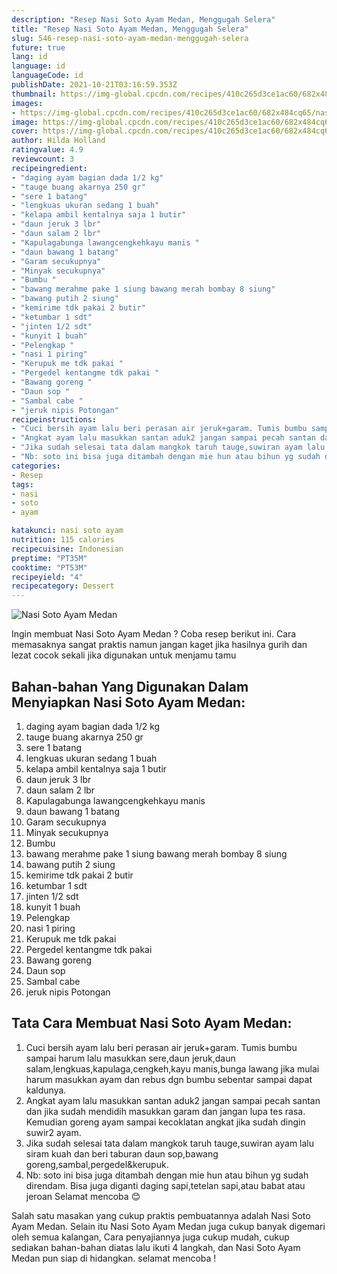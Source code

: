 ```yaml
---
description: "Resep Nasi Soto Ayam Medan, Menggugah Selera"
title: "Resep Nasi Soto Ayam Medan, Menggugah Selera"
slug: 546-resep-nasi-soto-ayam-medan-menggugah-selera
future: true
lang: id
language: id
languageCode: id
publishDate: 2021-10-21T03:16:59.353Z 
thumbnail: https://img-global.cpcdn.com/recipes/410c265d3ce1ac60/682x484cq65/nasi-soto-ayam-medan-foto-resep-utama.png
images:
- https://img-global.cpcdn.com/recipes/410c265d3ce1ac60/682x484cq65/nasi-soto-ayam-medan-foto-resep-utama.png
image: https://img-global.cpcdn.com/recipes/410c265d3ce1ac60/682x484cq65/nasi-soto-ayam-medan-foto-resep-utama.png
cover: https://img-global.cpcdn.com/recipes/410c265d3ce1ac60/682x484cq65/nasi-soto-ayam-medan-foto-resep-utama.png
author: Hilda Holland
ratingvalue: 4.9
reviewcount: 3
recipeingredient:
- "daging ayam bagian dada 1/2 kg"
- "tauge buang akarnya 250 gr"
- "sere 1 batang"
- "lengkuas ukuran sedang 1 buah"
- "kelapa ambil kentalnya saja 1 butir"
- "daun jeruk 3 lbr"
- "daun salam 2 lbr"
- "Kapulagabunga lawangcengkehkayu manis "
- "daun bawang 1 batang"
- "Garam secukupnya"
- "Minyak secukupnya"
- "Bumbu "
- "bawang merahme pake 1 siung bawang merah bombay 8 siung"
- "bawang putih 2 siung"
- "kemirime tdk pakai 2 butir"
- "ketumbar 1 sdt"
- "jinten 1/2 sdt"
- "kunyit 1 buah"
- "Pelengkap "
- "nasi 1 piring"
- "Kerupuk me tdk pakai "
- "Pergedel kentangme tdk pakai "
- "Bawang goreng "
- "Daun sop "
- "Sambal cabe "
- "jeruk nipis Potongan"
recipeinstructions:
- "Cuci bersih ayam lalu beri perasan air jeruk+garam. Tumis bumbu sampai harum lalu masukkan sere,daun jeruk,daun salam,lengkuas,kapulaga,cengkeh,kayu manis,bunga lawang jika mulai harum masukkan ayam dan rebus dgn bumbu sebentar sampai dapat kaldunya."
- "Angkat ayam lalu masukkan santan aduk2 jangan sampai pecah santan dan jika sudah mendidih masukkan garam dan jangan lupa tes rasa. Kemudian goreng ayam sampai kecoklatan angkat jika sudah dingin suwir2 ayam."
- "Jika sudah selesai tata dalam mangkok taruh tauge,suwiran ayam lalu siram kuah dan beri taburan daun sop,bawang goreng,sambal,pergedel&amp;kerupuk."
- "Nb: soto ini bisa juga ditambah dengan mie hun atau bihun yg sudah direndam. Bisa juga diganti daging sapi,tetelan sapi,atau babat atau jeroan Selamat mencoba 😊"
categories:
- Resep
tags:
- nasi
- soto
- ayam

katakunci: nasi soto ayam 
nutrition: 115 calories
recipecuisine: Indonesian
preptime: "PT35M"
cooktime: "PT53M"
recipeyield: "4"
recipecategory: Dessert
---
```



![Nasi Soto Ayam Medan](https://img-global.cpcdn.com/recipes/410c265d3ce1ac60/682x484cq65/nasi-soto-ayam-medan-foto-resep-utama.png)

Ingin membuat Nasi Soto Ayam Medan ? Coba resep berikut ini. Cara memasaknya sangat praktis namun jangan kaget jika hasilnya gurih dan lezat cocok sekali jika digunakan untuk menjamu tamu

<!--inarticleads1-->

## Bahan-bahan Yang Digunakan Dalam Menyiapkan Nasi Soto Ayam Medan:

1. daging ayam bagian dada 1/2 kg
1. tauge buang akarnya 250 gr
1. sere 1 batang
1. lengkuas ukuran sedang 1 buah
1. kelapa ambil kentalnya saja 1 butir
1. daun jeruk 3 lbr
1. daun salam 2 lbr
1. Kapulagabunga lawangcengkehkayu manis 
1. daun bawang 1 batang
1. Garam secukupnya
1. Minyak secukupnya
1. Bumbu 
1. bawang merahme pake 1 siung bawang merah bombay 8 siung
1. bawang putih 2 siung
1. kemirime tdk pakai 2 butir
1. ketumbar 1 sdt
1. jinten 1/2 sdt
1. kunyit 1 buah
1. Pelengkap 
1. nasi 1 piring
1. Kerupuk me tdk pakai 
1. Pergedel kentangme tdk pakai 
1. Bawang goreng 
1. Daun sop 
1. Sambal cabe 
1. jeruk nipis Potongan



<!--inarticleads2-->

## Tata Cara Membuat Nasi Soto Ayam Medan:

1. Cuci bersih ayam lalu beri perasan air jeruk+garam. Tumis bumbu sampai harum lalu masukkan sere,daun jeruk,daun salam,lengkuas,kapulaga,cengkeh,kayu manis,bunga lawang jika mulai harum masukkan ayam dan rebus dgn bumbu sebentar sampai dapat kaldunya.
1. Angkat ayam lalu masukkan santan aduk2 jangan sampai pecah santan dan jika sudah mendidih masukkan garam dan jangan lupa tes rasa. Kemudian goreng ayam sampai kecoklatan angkat jika sudah dingin suwir2 ayam.
1. Jika sudah selesai tata dalam mangkok taruh tauge,suwiran ayam lalu siram kuah dan beri taburan daun sop,bawang goreng,sambal,pergedel&amp;kerupuk.
1. Nb: soto ini bisa juga ditambah dengan mie hun atau bihun yg sudah direndam. Bisa juga diganti daging sapi,tetelan sapi,atau babat atau jeroan Selamat mencoba 😊




Salah satu masakan yang cukup praktis pembuatannya adalah  Nasi Soto Ayam Medan. Selain itu  Nasi Soto Ayam Medan  juga cukup banyak digemari oleh semua kalangan, Cara penyajiannya juga cukup mudah, cukup sediakan bahan-bahan diatas lalu ikuti 4 langkah, dan  Nasi Soto Ayam Medan  pun siap di hidangkan. selamat mencoba !

